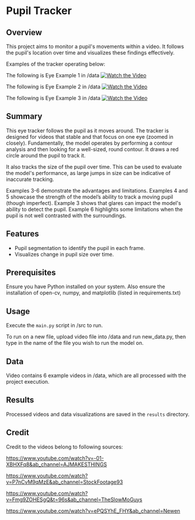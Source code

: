 # Pupil Tracker

## Overview
This project aims to monitor a pupil's movements within a video. It follows the pupil's location over time and visualizes these findings effectively.

Examples of the tracker operating below:

The following is Eye Example 1 in /data
[![Watch the Video](path/to/video_thumbnail.jpg)](https://www.youtube.com/watch?v=Myv5pqWOFkM)

The following is Eye Example 2 in /data
[![Watch the Video](path/to/video_thumbnail.jpg)](https://www.youtube.com/watch?v=oSwysY2Rwqk)

The following is Eye Example 3 in /data
[![Watch the Video](path/to/video_thumbnail.jpg)](https://youtu.be/-x1F8EvygFo?si=sNbmj8wbKVlp4MoH)

## Summary

This eye tracker follows the pupil as it moves around. The tracker is designed for videos that stable and that focus on one eye (zoomed in closely). Fundamentally, the model operates by performing a contour analysis and then looking for a well-sized, round contour. It draws a red circle around the pupil to track it.

It also tracks the size of the pupil over time. This can be used to evaluate the model's performance, as large jumps in size can be indicative of inaccurate tracking.

Examples 3-6 demonstrate the advantages and limitations. Examples 4 and 5 showcase the strength of the model’s ability to track a moving pupil (though imperfect). Example 3 shows that glares can impact the model's ability to detect the pupil. Example 6 highlights some limitations when the pupil is not well contrasted with the surroundings.

## Features
- Pupil segmentation to identify the pupil in each frame.
- Visualizes change in pupil size over time.  

## Prerequisites
Ensure you have Python installed on your system. Also ensure the installation of open-cv, numpy, and matplotlib (listed in requirements.txt)

## Usage
Execute the `main.py` script in /src to run.

To run on a new file, upload video file into /data and run new_data.py, then type in the name of the file you wish to run the model on.

## Data
Video contains 6 example videos in /data, which are all processed with the project execution.

## Results
Processed videos and data visualizations are saved in the `results` directory.

## Credit
Credit to the videos belong to following sources:

https://www.youtube.com/watch?v=-01-XBHXFq8&ab_channel=AJMAKESTHINGS

https://www.youtube.com/watch?v=P7nCvM9qMzE&ab_channel=StockFootage93

https://www.youtube.com/watch?v=Fmg9ZOHESgQ&t=96s&ab_channel=TheSlowMoGuys

https://www.youtube.com/watch?v=ePQSYhE_FHY&ab_channel=Newen

